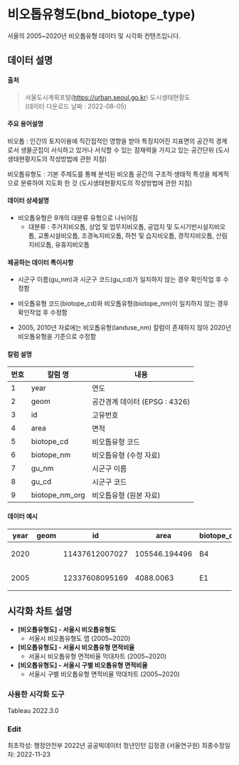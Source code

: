 # **비오톱유형도(bnd_biotope_type)**

서울의 2005~2020년 비오톱유형 데이터 및 시각화 컨텐츠입니다.

## **데이터 설명**

#### **출처**

> 서울도시계획포털(https://urban.seoul.go.kr) 도시생태현황도  
> (데이터 다운로드 날짜 : 2022-08-05)

#### 주요 용어설명

비오톱 : 인간의 토지이용에 직간접적인 영향을 받아 특징지어진 지표면의 공간적 경계로서 생물군집이 서식하고 있거나 서식할 수 있는 잠재력을 가지고 있는 공간단위 (도시생태현황지도의 작성방법에 관한 지침)

비오톱유형도 : 기본 주제도를 통해 분석된 비오톱 공간의 구조적·생태적 특성을 체계적으로 분류하여 지도화 한 것 (도시생태현황지도의 작성방법에 관한 지침)

#### 데이터 상세설명

- 비오톱유형은 9개의 대분류 유형으로 나뉘어짐
  - 대분류 : 주거지비오톱, 상업 및 업무지비오톱, 공업지 및 도시기반시설지비오톱, 교통시설비오톱, 조경녹지비오톱, 하천 및 습지비오톱, 경작지비오톱, 산림지비오톱, 유휴지비오톱


#### 제공하는 데이터 특이사항

- 시군구 이름(gu_nm)과 시군구 코드(gu_cd)가 일치하지 않는 경우 확인작업 후 수정함

- 비오톱유형 코드(biotope_cd)와 비오톱유형(biotope_nm)이 일치하지 않는 경우 확인작업 후 수정함
- 2005, 2010년 자료에는 비오톱유형(landuse_nm) 칼럼이 존재하지 않아 2020년 비오톱유형을 기준으로 수정함

#### 칼럼 설명

| 번호   | 칼럼 명           | 내용                     |
| ---- | -------------- | ---------------------- |
| 1    | year           | 연도                     |
| 2    | geom           | 공간경계 데이터 (EPSG : 4326) |
| 3    | id             | 고유번호                   |
| 4    | area           | 면적                     |
| 5    | biotope_cd     | 비오톱유형 코드               |
| 6    | biotope_nm     | 비오톱유형 (수정 자료)          |
| 7    | gu_nm          | 시군구 이름                 |
| 8    | gu_cd          | 시군구 코드                 |
| 9    | biotope_nm_org | 비오톱유형 (원본 자료)          |

#### 데이터 예시

| year | geom | id             | area          | biotope_cd | biotope_nm  | gu_nm | gu_cd | biotope_nm_org |
| ---- | ---- | -------------- | ------------- | ---------- | ----------- | ----- | ----- | -------------- |
| 2020 |      | 11437612007027 | 105546.194496 | B4         | 상업 및 업무지비오톱 | 관악구   | 11210 | 상업 및 업무지비오톱    |
| 2005 |      | 12337608095169 | 4088.0063     | E1         | 조경녹지비오톱     | 양천구   | 11150 |                |

## 시각화 차트 설명

- **[비오톱유형도] - 서울시 비오톱유형도**
  - 서울시 비오톱유형도 맵 (2005~2020)
- **[비오톱유형도] - 서울시 비오톱유형 면적비율**
  - 서울시 비오톱유형 면적비율 막대차트 (2005~2020)
- **[비오톱유형도] - 서울시 구별 비오톱유형 면적비율**
  - 서울시 구별 비오톱유형 면적비율 막대차트 (2005~2020)

### 사용한 시각화 도구

Tableau 2022.3.0

### Edit

최초작성: 행정안전부 2022년 공공빅데이터 청년인턴 김정경 (서울연구원)
최종수정일자: 2022-11-23